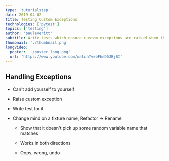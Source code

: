 ```yaml
---
type: 'tutorialstep'
date: 2019-04-02
title: Testing Custom Exceptions
technologies: ['pytest']
topics: ['testing']
author: 'pauleveritt'
subtitle: Write tests which ensure custom exceptions are raised when they should be raised.
thumbnail: './thumbnail.png'
longVideo:
  poster: './poster_long.png'
  url: 'https://www.youtube.com/watch?v=bFheD5JBjBI'
---
```


## Handling Exceptions

- Can't add yourself to yourself

- Raise custom exception

- Write test for it

- Change mind on a fixture name, Refactor -> Rename

    - Show that it doesn't pick up some random variable name that matches

    - Works in both directions

    - Oops, wrong, undo
